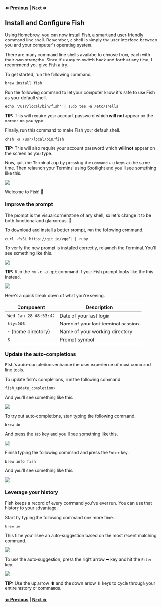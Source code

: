 #### [⇐ Previous](3_chrome.md) | [Next ⇒](5_atom.md)

## Install and Configure Fish

Using Homebrew, you can now install [Fish](https://fishshell.com/), a smart and user-friendly command line shell. Remember, a shell is simply the user interface between you and your computer's operating system.

There are many command line shells availabe to choose from, each with their own strengths. Since it's easy to switch back and forth at any time, I recommend you give Fish a try.

To get started, run the following command.

```
brew install fish
```

Run the following command to let your computer know it's safe to use Fish as your default shell.

```
echo '/usr/local/bin/fish' | sudo tee -a /etc/shells
```

**TIP:** This will require your account password which **will not** appear on the screen as you type.

Finally, run this command to make Fish your default shell.

```
chsh -s /usr/local/bin/fish
```

**TIP:** This will also require your account password which **will not** appear on the screen as you type.

Now, quit the Terminal app by pressing the `Command` + `Q` keys at the same time. Then relaunch your Terminal using Spotlight and you'll see something like this.

![](https://i.imgur.com/h2qvEez.png)

Welcome to Fish! :tropical_fish:


### Improve the prompt

The prompt is the visual cornerstone of any shell, so let's change it to be both functional and glamorous. :nail_care:

To download and install a better prompt, run the following command.

```
curl -fsSL https://git.io/vgqFU | ruby
```

To verify the new prompt is installed correctly, relaunch the Terminal. You'll see something like this.

![](https://imgur.com/kBsLiZK.png)

**TIP:** Run the `rm -r ~/.git` command if your Fish prompt looks like the this instead.

![](https://i.imgur.com/fAO3vje.png)

Here's a quick break down of what you're seeing.

| Component             | Description                            |
| --------------------- | -------------------------------------- |
| `Wed Jan 28 08:53:47` | Date of your last login                |
| `ttys006`             | Name of your last terminal session     |
| `~` (home directory)  | Name of your working directory         |
| `$`                   | Prompt symbol                          |


### Update the auto-completions

Fish's auto-completions enhance the user experience of most command line tools.

To update fish's completions, run the following command.

```
fish_update_completions
```

And you'll see something like this.

![](https://i.imgur.com/NOS48CL.png)

To try out auto-completions, start typing the following command.

```
brew in
```

And press the `Tab` key and you'll see something like this.

![](https://i.imgur.com/NNP06MA.png)

Finish typing the following command and press the `Enter` key.

```
brew info fish
```

And you'll see something like this.

![](https://i.imgur.com/ShGjo1s.png)


### Leverage your history

Fish keeps a record of every command you've ever run. You can use that history to your advantage.

Start by typing the following command one more time.

```
brew in
```

This time you'll see an auto-suggestion based on the most recent matching command.

![](https://i.imgur.com/yrOuJX9.png)

To use the auto-suggestion, press the right arrow ➡ key and hit the `Enter` key.

![](https://i.imgur.com/DbaBTi7.png)

**TIP:** Use the up arrow ⬆ and the down arrow ⬇ keys to cycle through your entire history of commands.


#### [⇐ Previous](3_chrome.md) | [Next ⇒](5_atom.md)
